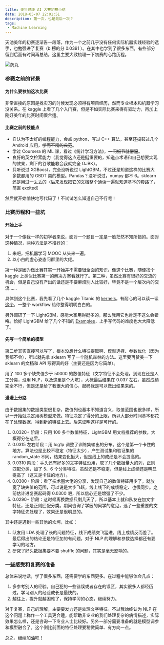 ```yaml
---
title: 美年健康 AI 大赛初赛小结
date: 2018-05-07 22:01:51
description: 第一次，也是最后一次？
tags:
 - Machine Learning
---
```


天池美年的初赛逐渐告一段落，作为一个之前几乎没有任何实际机器实践经验的选手，也勉强进了复赛（b 榜的分 0.0391 ）。在其中也学到了很多东西，有些部分留到后面有时间再总结，这里主要大致梳理一下初赛的心路历程。

![药丸][pills]

[pills]:https://1e8f2fa189da333464c9-e7cfef2b81d170385252e69507fe4f83.ssl.cf1.rackcdn.com/assets/images/pills.jpg
<!--more-->

### 参赛之前的背景

#### 为什么要参加这次比赛

非常直接的原因是找实习的时候发现必须得有项目经历，然而专业根本和机器学习没关系。在 kaggle 上看了几个入门赛，但是不如实际比赛来得有驱动力，再加上刚好美年的比赛时间很合适。

#### 比赛之前的技能点

- 自认为不太好的编程能力，会点 python，写过 C++ 算法，甚至还捣鼓过几个 Android 应用，~~学而不精的典范~~。
- 学过 Coursera 的 ML 课，看过《统计学习方法》，~~一问细节就懵逼~~。
- 良好的英文检索能力（我觉得这点还是挺重要的，知道点术语和自己想要实现的效果，剩下的谷歌能教会我就完全 OJBK）。
- 只听说过 XGBoost，完全没听说过 LightGBM，不过还是知道这样的比赛大多数都用的 GBDT 类的模型。Pandas？没听说过，numpy 都不 6。sklearn 还是用过一丢丢的（后来发现把它的文档整个通读一遍就知道基本的套路了，简直 excited）

然后就开始愉快地写代码了！不试试怎么知道自己不行呢！

### 比赛历程和一些坑

#### 开始上手

对于一个像我一样的初学者来说，面对一个题目一定是一脸茫然不知所措的。面对这种情况，两种方法是不推荐的：

1. 来吧，把机器学习 MOOC 从头来一遍。
2. 以小白的虚心姿态问群里的大佬。

第一种是因为做比赛其实一开始并不需要很全面的知识，像这个比赛，随便找个 kaggle 上类似比赛第一的解决方案看就行了。第二种，虽然比赛有很好的交流的机会，但是自己没有产出的话还是不要麻烦别人比较好，毕竟不是一个层次内的交流……

具体到这个比赛，我先看了几个 kaggle Titanic 的 [kernels](https://www.kaggle.com/c/titanic#tutorials)。有耐心的可以读一读[这个](https://www.kaggle.com/startupsci/titanic-data-science-solutions)，一整个 workflow 给你整得明明白白的。

另外调研了一下 LightGBM，感觉大家用得挺多的，那么我用它也肯定不这么会错咯。恰好 LightGBM 给了几个不错的 [Examples](https://github.com/Microsoft/LightGBM/tree/master/examples)，上手写代码的难度也大大降低了。

#### 先写一个简单的模型

第二步其实直接可以写了，根本没想什么特征提取啊、模型选择、参数优化（因为我都不会），所以就先拿 sklearn 写了一个随机森林的方法。这里要再赞美一下 sklearn 的文档和 API 写得真的好（主要还是因为它简单）。

用了 100 多个缺失值少于 50000 的数值特征（文字特征不会处理，到现在还是人工分类，没用 NLP，以及这里是个大坑），大概最后结果在 0.037 左右。虽然成绩完全不行，但是还是给了我很大的信心，起码我是可以做出结果来的。

#### 漫漫上分路

由于数据集的数据类型很复杂，数值列也基本不知道含义，取值范围也很多样，所以一开始就决定用树模型来做。特征决定了得分的上限，所以大部分时间基本都花在了处理数据、得到新的特征上去。后来证明这样是可行的。

1. 0.0320+ 阶段：只用 100 多个数值特征，LightGBM 用文档推荐的参数，大概得分在这里。
2. 0.0315 左右阶段：用 log1p 调整了训练集输出的分布。这个是第一个卡住的地方。算法也是比较不稳定（特征太少），产生测试集和验证集的 random_state 不同，结果变化挺大，但是线上的成绩是不会提高的。
3. 0.0310 阶段：手头还有好多的文字特征没用，取了几个数据量大的列，正则匹配分类，加了 5、6 个分类特征。虽然还是不稳定，但是线上成绩还是明显提高了（这又是卡住的地方）。
4. 0.0300+ 阶段：看了技术圈大佬的分享，发现自己的数值特征用少了，就放宽了缺失值的范围，可以说是大步飞跃，线上线下的成绩稳定、也很同步。之前估计进复赛起码得 0.0300 吧，所以信心还是增强了不少。
5. 0.0290+ 阶段：这时候离换数据只剩几天了，所以基本上就和队友在加文字特征，还是正则匹配分类。期间咨询了学医的同学的意见，选了一些重要的文字特征先处理了，效果还是很明显的。

其中还是遇到一些其他的坎坷，比如：

1. 队友用 LDA 处理了长的问题特征，线下成绩突飞猛进，线上成绩反而差了。最后得出的结论还是特征加的有问题，对于 NLP 的理解和参数选择都还有要学习的地方。
2. 研究了好久数据集要不要 shuffle 的问题，其实是毫无影响的。

### 一些感受和复赛的准备

总体来说地话，学了很多东西，还需要学的东西更多。在过程中能够体会几点：

1. 多参考别人的经验。自己犯的一些错误或者存在的误区，其实很多人都经历过。学习别人的经验成长是最快的。
2. 越往上，提升就越困难了，保持学习的心态，继续努力。

对于复赛，自己的理解，主要要发力还是处理文字特征。不过我始终认为 NLP 在这个问题上称作一个工具更合适，能帮助非专业的我们处理复杂的病情描述，实际效果怎么样，还是咨询一下专业人士比较好。另外一部分需要准备的就是模型调参和模型融合了，这个倒比前面的特征处理要稍微简单、有方向一点。

总之，继续加油吧！
